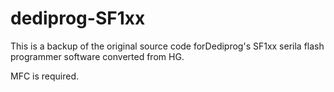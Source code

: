 # dediprog-SF1xx

This is a backup of the original source code forDediprog's SF1xx serila flash programmer software converted from HG.

MFC is required.
